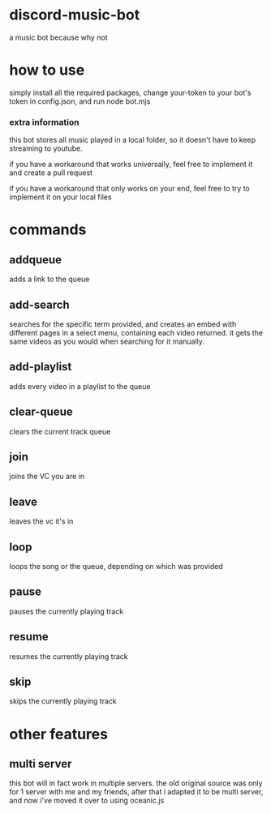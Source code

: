 # discord-music-bot
a music bot because why not

# how to use

simply install all the required packages, change your-token to your bot's token in config.json, and run node bot.mjs

### extra information

this bot stores all music played in a local folder, so it doesn't have to keep streaming to youtube.

if you have a workaround that works universally, feel free to implement it and create a pull request

if you have a workaround that only works on your end, feel free to try to implement it on your local files

# commands

## addqueue

adds a link to the queue

## add-search

searches for the specific term provided, and creates an embed with different pages in a select menu, containing each video returned. it gets the same videos as you would when searching for it manually.

## add-playlist

adds every video in a playlist to the queue

## clear-queue

clears the current track queue

## join

joins the VC you are in

## leave

leaves the vc it's in

## loop

loops the song or the queue, depending on which was provided

## pause

pauses the currently playing track

## resume

resumes the currently playing track

## skip

skips the currently playing track

# other features

## multi server

this bot will in fact work in multiple servers. the old original source was only for 1 server with me and my friends, after that i adapted it to be multi server, and now i've moved it over to using oceanic.js
